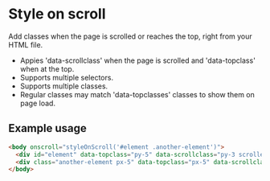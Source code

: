 # Style on scroll
Add classes when the page is scrolled or reaches the top, right from your HTML file.

- Appies 'data-scrollclass' when the page is scrolled and 'data-topclass' when at the top.
- Supports multiple selectors.
- Supports multiple classes.
- Regular classes may match 'data-topclasses' classes to show them on page load.

## Example usage
```html
<body onscroll="styleOnScroll('#element .another-element')">
  <div id="element" data-topclass="py-5" data-scrollclass="py-3 scrolled">
  <div class="another-element px-5" data-topclass="px-5" data-scrollclass="px-3">
</body>
```
